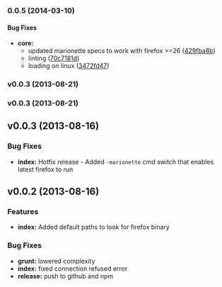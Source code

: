<a name="0.0.5"></a>
### 0.0.5 (2014-03-10)


#### Bug Fixes

* **core:**
  * updated marionette specs to work with firefox >=26 ([429fba8b](http://github.com/dalekjs/dalek-browser-firefox/commit/429fba8ba91e04ee3e496162c300ee0ab8012550))
  * linting ([70c7181d](http://github.com/dalekjs/dalek-browser-firefox/commit/70c7181d1972b64f205b32f55e419fecf89e18cf))
  * loading on linux ([3472fd47](http://github.com/dalekjs/dalek-browser-firefox/commit/3472fd4755abe72da2cf024dae92c329fda7419b))


<a name="v0.0.3"></a>
### v0.0.3 (2013-08-21)

<a name="v0.0.3"></a>
### v0.0.3 (2013-08-21)

## v0.0.3 (2013-08-16)

### Bug Fixes

* **index:** Hotfix release - Added `-marionette` cmd switch that enables latest firefox to run

## v0.0.2 (2013-08-16)

### Features

* **index:** Added default paths to look for firefox binary

### Bug Fixes

* **grunt:** lowered complexity
* **index:** fixed connection refused error
* **release:** push to github and npm
